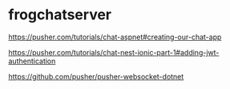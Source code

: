 # frogchatserver

https://pusher.com/tutorials/chat-aspnet#creating-our-chat-app

https://pusher.com/tutorials/chat-nest-ionic-part-1#adding-jwt-authentication

https://github.com/pusher/pusher-websocket-dotnet
